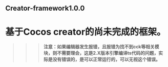## Creator-framework1.0.0  
基于Cocos creator的尚未完成的框架。
=======================================  

> > > **注意：如果编辑器发生报错，且报错为找不到cck等相关模块，则不需要理会，这是2.X版本引擎编译ts代码的问题，实际是没有错误的，是可以正常运行的，可以无视这个错误。**
